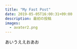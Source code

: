 ```yaml
---
title: "My Fast Post"
date: 2019-05-05T16:00:31+09:00
description: 最初の投稿
images: 
  - avater2.png
---
```

あいうええおあお

